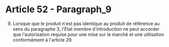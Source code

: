 # Article 52 - Paragraph_9

9. Lorsque que le produit n'est pas identique au produit de référence au sens du paragraphe 3, l'État membre d'introduction ne peut accorder que l'autorisation requise pour une mise sur le marché et une utilisation conformément à l'article 29.